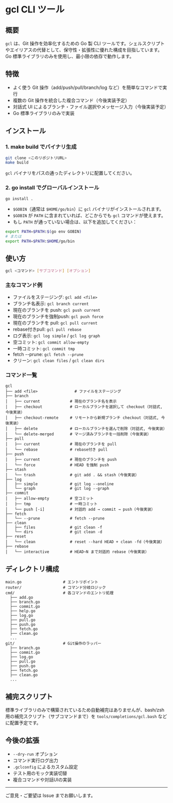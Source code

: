 # gcl CLI ツール

## 概要

`gcl` は、Git 操作を効率化するための Go 製 CLI ツールです。シェルスクリプトやエイリアスの代替として、保守性・拡張性に優れた構成を目指しています。Go 標準ライブラリのみを使用し、最小限の依存で動作します。

## 特徴
- よく使う Git 操作（add/push/pull/branch/log など）を簡単なコマンドで実行
- 複数の Git 操作を統合した複合コマンド（今後実装予定）
- 対話式 UI によるブランチ・ファイル選択やメッセージ入力（今後実装予定）
- Go 標準ライブラリのみで実装

## インストール

### 1. make build でバイナリ生成

```sh
git clone <このリポジトリURL>
make build
```

`gcl` バイナリをパスの通ったディレクトリに配置してください。

### 2. go install でグローバルインストール

```sh
go install .
```

- `$GOBIN`（通常は `$HOME/go/bin`）に `gcl` バイナリがインストールされます。
- `$GOBIN` が `PATH` に含まれていれば、どこからでも `gcl` コマンドが使えます。
- もし `PATH` が通っていない場合は、以下を追加してください：

```sh
export PATH=$PATH:$(go env GOBIN)
# または
export PATH=$PATH:$HOME/go/bin
```

## 使い方

```sh
gcl <コマンド> [サブコマンド] [オプション]
```

### 主なコマンド例

- ファイルをステージング: `gcl add <file>`
- ブランチ名表示: `gcl branch current`
- 現在のブランチを push: `gcl push current`
- 現在のブランチを強制push: `gcl push force`
- 現在のブランチを pull: `gcl pull current`
- rebase付きpull: `gcl pull rebase`
- ログ表示: `gcl log simple` / `gcl log graph`
- 空コミット: `gcl commit allow-empty`
- 一時コミット: `gcl commit tmp`
- fetch --prune: `gcl fetch --prune`
- クリーン: `gcl clean files` / `gcl clean dirs`

### コマンド一覧

```
gcl
├── add <file>                # ファイルをステージング
├── branch
│   ├── current             # 現在のブランチ名を表示
│   ├── checkout            # ローカルブランチを選択して checkout（対話式, 今後実装）
│   ├── checkout-remote     # リモートから新規ブランチ checkout（対話式, 今後実装）
│   ├── delete              # ローカルブランチを選んで削除（対話式, 今後実装）
│   └── delete-merged       # マージ済みブランチを一括削除（今後実装）
├── pull
│   ├── current             # 現在のブランチを pull
│   └── rebase              # rebase付き pull
├── push
│   ├── current             # 現在のブランチを push
│   └── force               # HEAD を強制 push
├── stash
│   └── trash               # git add . && stash（今後実装）
├── log
│   ├── simple              # git log --oneline
│   └── graph               # git log --graph
├── commit
│   ├── allow-empty         # 空コミット
│   ├── tmp                 # 一時コミット
│   └── push [-i]           # 対話的 add → commit → push（今後実装）
├── fetch
│   └── --prune             # fetch --prune
├── clean
│   ├── files               # git clean -f
│   └── dirs                # git clean -d
├── reset
│   └── clean               # reset --hard HEAD + clean -fd（今後実装）
├── rebase
│   └── interactive         # HEAD~N まで対話的 rebase（今後実装）
```

## ディレクトリ構成

```
main.go                  # エントリポイント
router/                  # コマンド分岐ロジック
cmd/                     # 各コマンドのエントリ処理
  ├── add.go
  ├── branch.go
  ├── commit.go
  ├── help.go
  ├── log.go
  ├── pull.go
  ├── push.go
  ├── fetch.go
  ├── clean.go
  ...
git/                     # Git操作のラッパー
  ├── branch.go
  ├── commit.go
  ├── log.go
  ├── pull.go
  ├── push.go
  ├── fetch.go
  ├── clean.go
  ...
```

## 補完スクリプト

標準ライブラリのみで構築されているため自動補完はありませんが、bash/zsh 用の補完スクリプト（サブコマンドまで）を `tools/completions/gcl.bash` などに配置予定です。

## 今後の拡張
- `--dry-run` オプション
- コマンド実行ログ出力
- `.gclconfig` によるカスタム設定
- テスト用のモック実装切替
- 複合コマンドや対話UIの実装

---

ご意見・ご要望は Issue までお願いします。
